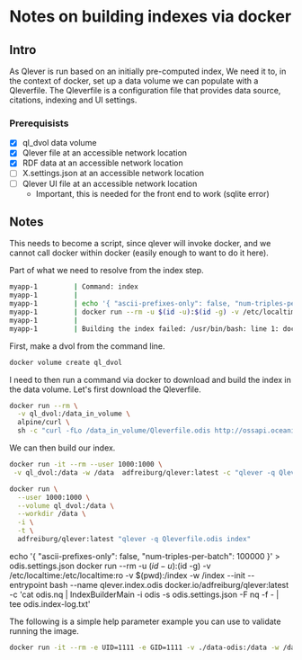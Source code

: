 # Notes on building indexes via docker

## Intro

As Qlever is run based on an initially pre-computed index, We need it 
to, in the context of docker, set up a data volume we can populate with
a Qleverfile.  The Qleverfile is a configuration file that provides
data source, citations, indexing and UI settings.

### Prerequisists

- [X] ql_dvol data volume
- [X] Qlever file at an accessible network location
- [X] RDF data at an accessible network location
- [ ] X.settings.json at an accessible network location
- [ ] Qlever UI file at an accessible network location
  - Important, this is needed for the front end to work (sqlite error)

## Notes

This needs to become a script, since qlever will invoke docker, and we cannot call docker within docker (easily enough to want to do it here).

Part of what we need to resolve from the index step.   
```bash
myapp-1         | Command: index
myapp-1         | 
myapp-1         | echo '{ "ascii-prefixes-only": false, "num-triples-per-batch": 100000 }' > odis.settings.json
myapp-1         | docker run --rm -u $(id -u):$(id -g) -v /etc/localtime:/etc/localtime:ro -v $(pwd):/index -w /index --init --entrypoint bash --name qlever.index.odis docker.io/adfreiburg/qlever:latest -c 'cat odis.nq | IndexBuilderMain -i odis -s odis.settings.json -F nq -f - | tee odis.index-log.txt'                                                                                              
myapp-1         | 
myapp-1         | Building the index failed: /usr/bin/bash: line 1: docker: command not found
```

First, make a dvol from the command line.

```bash
docker volume create ql_dvol
```

I need to then run a command via docker to download and build
the index in the data volume.  Let's first download the Qleverfile.

```bash
docker run --rm \
  -v ql_dvol:/data_in_volume \
  alpine/curl \
  sh -c "curl -fLo /data_in_volume/Qleverfile.odis http://ossapi.oceaninfohub.org/public/Qleverfile-odis && echo 'File Qleverfile.odis downloaded successfully to /data_in_volume/'"
  ```

We can then build our index.

```bash
docker run -it --rm --user 1000:1000 \
 -v ql_dvol:/data -w /data  adfreiburg/qlever:latest -c "qlever -q Qleverfile.odis get-data && qlever -q Qleverfile.odis  index"
```

```bash
docker run \
  --user 1000:1000 \
  --volume ql_dvol:/data \
  --workdir /data \
  -i \
  -t \
  adfreiburg/qlever:latest "qlever -q Qleverfile.odis index"
  ```

echo '{ "ascii-prefixes-only": false, "num-triples-per-batch": 100000 }' > odis.settings.json
docker run --rm -u $(id -u):$(id -g) -v /etc/localtime:/etc/localtime:ro -v $(pwd):/index -w /index --init --entrypoint bash --name qlever.index.odis docker.io/adfreiburg/qlever:latest -c 'cat odis.nq | IndexBuilderMain -i odis -s odis.settings.json -F nq -f - | tee odis.index-log.txt'


The following is a simple help parameter example you can use to validate running the 
image.

```bash
docker run -it --rm -e UID=1111 -e GID=1111 -v ./data-odis:/data -w /data  adfreiburg/qlever:latest -c "qlever --help"
```
